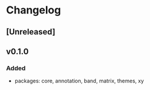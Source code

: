 # Changelog

## [Unreleased]

## v0.1.0

### Added

-   packages: core, annotation, band, matrix, themes, xy
